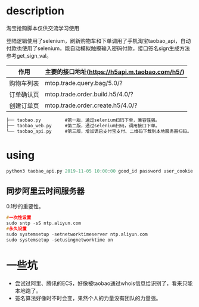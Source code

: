 # description
淘宝抢购脚本仅供交流学习使用

登陆逻辑使用了selenium，刷新购物车和下单调用了手机淘宝taobao_api，自动付款也使用了selenium，能自动模拟触摸输入密码付款，接口签名sign生成方法参考get_sign_val。


| 作用       | 主要的接口地址(https://h5api.m.taobao.com/h5/) |
| ---------- | ---------------------------------------------- |
| 购物车列表 | mtop.trade.query.bag/5.0/?                     |
| 订单确认页 | mtop.trade.order.build.h5/4.0/?                |
| 创建订单页 | mtop.trade.order.create.h5/4.0/?               |


```c
├── taobao.py         #第一版，通过selenium扫码下单，兼容性强。 
├── taobao_web.py     #第二版，通过selenium扫码，调用接口下单。
└── taobao_api.py     #第三版，增加调启支付宝支付、二维码下载到本地服务器扫码。
```

# using
```c
python3 taobao_api.py 2019-11-05 10:00:00 good_id password user_cookie
```


## 同步阿里云时间服务器
0.1秒的重要性。
```c
#一次性设置
sudo sntp -sS ntp.aliyun.com
#永久设置
sudo systemsetup -setnetworktimeserver ntp.aliyun.com
sudo systemsetup -setusingnetworktime on
```



# 一些坑
 * 尝试过阿里、腾讯的ECS，好像被taobao通过whois信息给识别了，看来只能本地跑了。
 * 签名算法好像时不时会变，果然个人的力量没有团队的力量强。